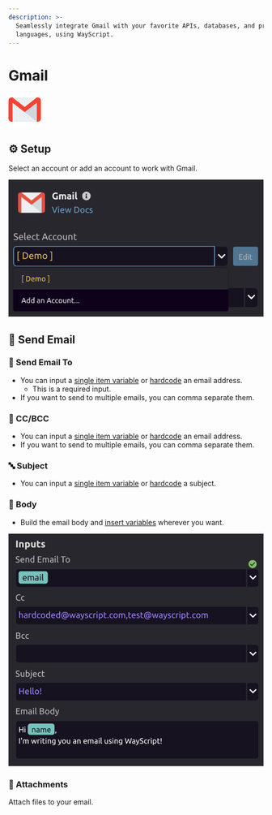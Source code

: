 ```yaml
---
description: >-
  Seamlessly integrate Gmail with your favorite APIs, databases, and programming
  languages, using WayScript.
---
```


# Gmail

![Automate actions with Gmail.](../../.gitbook/assets/gmail.png)

## ⚙ Setup

Select an account or add an account to work with Gmail.

![Select or Add an Account](../../.gitbook/assets/screen-shot-2020-07-28-at-3.35.31-pm.png)

## 📧 Send Email

### 👤 Send Email To

* You can input a [single item variable](../../getting_started/variables.md#single-item) or [hardcode](../../getting_started/modules.md#option-two-hardcode-a-value) an email address.
  * This is a required input.
* If you want to send to multiple emails, you can comma separate them. 

### 👥 CC/BCC

* You can input a [single item variable](../../getting_started/variables.md#single-item) or [hardcode](../../getting_started/modules.md#option-two-hardcode-a-value) an email address.
* If you want to send to multiple emails, you can comma separate them. 

### 🔤 Subject

* You can input a [single item variable](../../getting_started/variables.md#single-item) or [hardcode](../../getting_started/modules.md#option-two-hardcode-a-value) a subject.

### 📝 Body

* Build the email body and [insert variables](../../getting_started/modules.md#option-one-insert-a-variable) wherever you want. 

![Gmail Setup Example](../../.gitbook/assets/screen-shot-2020-07-28-at-3.38.35-pm.png)

### 📎 Attachments

Attach files to your email.

